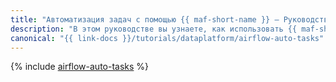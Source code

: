 ```yaml
---
title: "Автоматизация задач с помощью {{ maf-short-name }} — Руководство"
description: "В этом руководстве вы узнаете, как использовать {{ maf-short-name }} для автоматизации операций с данными {{ yq-full-name }}. Здесь представлены ключевые этапы процесса, начиная с подготовки инфраструктуры и заканчивая проверкой результатов и удалением созданных ресурсов."
canonical: "{{ link-docs }}/tutorials/dataplatform/airflow-auto-tasks"
---
```


{% include [airflow-auto-tasks](../../_tutorials/dataplatform/airflow-auto-tasks.md) %}
